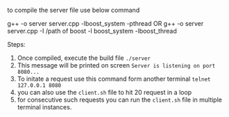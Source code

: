 to compile the server file use below command

g++ -o server server.cpp -lboost_system -pthread
OR
g++ -o server server.cpp -I /path of boost -l boost_system -lboost_thread

Steps:
1. Once compiled, execute the build file `./server`
2. This message will be printed on screen `Server is listening on port 8080...`
3. To initate a request use this command form another terminal `telnet 127.0.0.1 8080`
4. you can also use the `client.sh` file to hit 20 request in a loop
5. for consecutive such requests you can run the `client.sh` file in multiple terminal instances.

